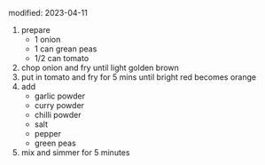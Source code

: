 modified: 2023-04-11

1. prepare
    - 1 onion
    - 1 can grean peas
    - 1/2 can tomato
2. chop onion and fry until light golden brown
3. put in tomato and fry for 5 mins until bright red becomes orange
4. add
    - garlic powder
    - curry powder
    - chilli powder
    - salt
    - pepper
    - green peas
5. mix and simmer for 5 minutes

